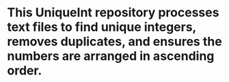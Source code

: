 # This UniqueInt repository processes text files to find unique integers, removes duplicates, and ensures the numbers are arranged in ascending order.
